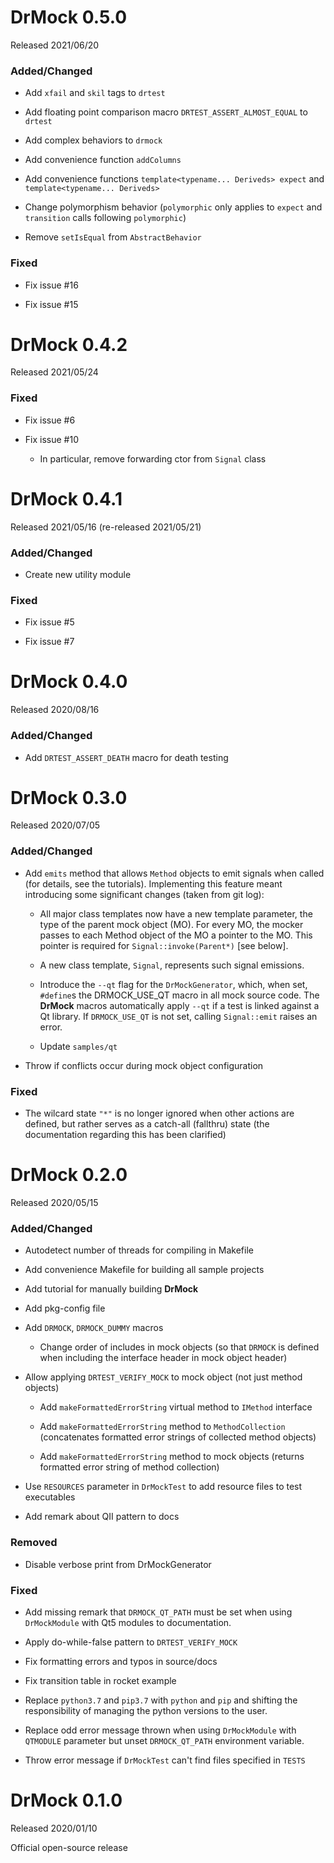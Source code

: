 <!--
Copyright 2020 Ole Kliemann, Malte Kliemann

This file is part of DrMock.

DrMock is free software: you can redistribute it and/or modify it
under the terms of the GNU General Public License as published by
the Free Software Foundation, either version 3 of the License, or
(at your option) any later version.

DrMock is distributed in the hope that it will be useful, but
WITHOUT ANY WARRANTY; without even the implied warranty of
MERCHANTABILITY or FITNESS FOR A PARTICULAR PURPOSE.  See the GNU
General Public License for more details.

You should have received a copy of the GNU General Public License
along with DrMock.  If not, see <https://www.gnu.org/licenses/>.
-->

# DrMock 0.5.0

Released 2021/06/20

### Added/Changed

* Add `xfail` and `skil` tags to `drtest`

* Add floating point comparison macro `DRTEST_ASSERT_ALMOST_EQUAL` to
  `drtest`

* Add complex behaviors to `drmock`

* Add convenience function `addColumns`

* Add convenience functions `template<typename... Deriveds> expect`
  and `template<typename... Deriveds>`

* Change polymorphism behavior (`polymorphic` only applies to `expect`
  and `transition` calls following `polymorphic`)

* Remove `setIsEqual` from `AbstractBehavior`

### Fixed

* Fix issue #16

* Fix issue #15


# DrMock 0.4.2

Released 2021/05/24

### Fixed

* Fix issue #6

* Fix issue #10

  - In particular, remove forwarding ctor from `Signal` class


# DrMock 0.4.1

Released 2021/05/16 (re-released 2021/05/21)

### Added/Changed

* Create new utility module

### Fixed

* Fix issue #5

* Fix issue #7


# DrMock 0.4.0

Released 2020/08/16

### Added/Changed

* Add `DRTEST_ASSERT_DEATH` macro for death testing



# DrMock 0.3.0

Released 2020/07/05

### Added/Changed

* Add `emits` method that allows `Method` objects to emit signals when
  called (for details, see the tutorials). Implementing this feature
  meant introducing some significant changes (taken from git log):

  - All major class templates now have a new template parameter,
    the type of the parent mock object (MO). For every MO, the mocker passes
    to each Method object of the MO a pointer to the MO. This pointer is
    required for `Signal::invoke(Parent*)` [see below].

  - A new class template, `Signal`, represents such signal emissions.

  - Introduce the `--qt` flag for the `DrMockGenerator`, which, when set,
    `#define`s the DRMOCK_USE_QT macro in all mock source code. The
    **DrMock** macros automatically apply `--qt` if a test is linked
    against a Qt library. If `DRMOCK_USE_QT` is not set, calling
    `Signal::emit` raises an error.

  - Update `samples/qt`

* Throw if conflicts occur during mock object configuration 

### Fixed

* The wilcard state `"*"` is no longer ignored when other actions are
  defined, but rather serves as a catch-all (fallthru) state (the
  documentation regarding this has been clarified)



# DrMock 0.2.0

Released 2020/05/15

### Added/Changed

* Autodetect number of threads for compiling in Makefile

* Add convenience Makefile for building all sample projects

* Add tutorial for manually building **DrMock**

* Add pkg-config file

* Add `DRMOCK`, `DRMOCK_DUMMY` macros

  - Change order of includes in mock objects
    (so that `DRMOCK` is defined when including the interface header in
    mock object header)

* Allow applying `DRTEST_VERIFY_MOCK` to mock object (not just method objects)

  - Add `makeFormattedErrorString` virtual method to `IMethod` interface

  - Add `makeFormattedErrorString` method to `MethodCollection`
    (concatenates formatted error strings of collected method objects)

  - Add `makeFormattedErrorString` method to mock objects (returns
    formatted error string of method collection)

* Use `RESOURCES` parameter in `DrMockTest` to add resource files to
  test executables

* Add remark about QII pattern to docs

### Removed

* Disable verbose print from DrMockGenerator

### Fixed

* Add missing remark that `DRMOCK_QT_PATH` must be set when using
  `DrMockModule` with Qt5 modules to documentation.

* Apply do-while-false pattern to `DRTEST_VERIFY_MOCK`

* Fix formatting errors and typos in source/docs

* Fix transition table in rocket example

* Replace `python3.7` and `pip3.7` with `python` and `pip` and shifting
  the responsibility of managing the python versions to the user.

* Replace odd error message thrown when using `DrMockModule` with
  `QTMODULE` parameter but unset `DRMOCK_QT_PATH` environment variable.

* Throw error message if `DrMockTest` can't find files specified in `TESTS`



# DrMock 0.1.0

Released 2020/01/10

Official open-source release
